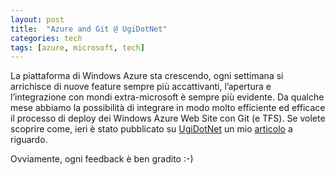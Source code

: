 ```yaml
---
layout: post
title:  "Azure and Git @ UgiDotNet"
categories: tech
tags: [azure, microsoft, tech]
---
```



La piattaforma di Windows Azure sta crescendo, ogni settimana si arrichisce di nuove feature sempre più accattivanti, l&#8217;apertura e l&#8217;integrazione con mondi extra-microsoft è sempre più evidente. Da qualche mese abbiamo la possibilità di integrare in modo molto efficiente ed efficace il processo di deploy dei Windows Azure Web Site con Git (e TFS).
Se volete scoprire come, ieri è stato pubblicato su [UgiDotNet](http://www.ugidotnet.org) un mio [articolo](http://www.ugidotnet.org/Article/Detail/1337) a riguardo.

Ovviamente, ogni feedback è ben gradito :-)

